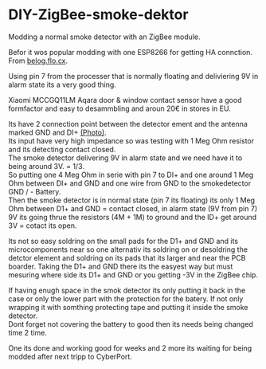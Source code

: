 # DIY-ZigBee-smoke-dektor
Modding a normal smoke detector with an ZigBee module.

Befor it wos popular modding with one ESP8266 for getting HA connction.  
From [belog.flo.cx](https://blog.flo.cx/2018/08/ikea-diy-smart-smoke-detector/).

Using pin 7 from the processer that is normally floating and deliviering 9V in alarm state its a very good thing.  

Xiaomi MCCGQ11LM Aqara door & window contact sensor have a good formfactor and easy to desammbling and aroun 20€ in stores in EU.  

Its have 2 connection point between the detector ement and the antenna marked GND and DI+ [(Photo)](https://fccid.io/2AKIT-MCCGQ11LM/Internal-Photos/Internal-Photos-3246095).  
Its input have very high impedance so was testing with 1 Meg Ohm resistor and its detecting contact closed.  
The smoke detector delivering 9V in alarm state and we need have it to being around 3V. = 1/3.  
So putting one 4 Meg Ohm in serie with pin 7 to DI+ and one around 1 Meg Ohm between DI+ and GND and one wire from GND to the smokedetector GND /  - Battery.  
Then the smoke detector is in normal state (pin 7 its floating) its only 1 Meg Ohm between D1+ and GND = contact closed, in alarm state (9V from pin 7) 9V its going thrue the resistors (4M + 1M) to ground and the ID+ get around 3V = cotact its open. 

Its not so easy soldring on the small pads for the D1+ and GND and its microcomponents near so one alternativ its soldring on or desoldring the detctor element and soldring on its pads that its larger and near the PCB boarder. Taking the D1+ and GND there its the easyest way but must mesuring where side its D1+ and GND or you getting -3V in the ZigBee chip.  

If  having enugh space in the smok detector its only putting it back in the case or only the lower part with the protection for the batery.
If not only wrapping it with somthing protecting tape and putting it inside the smoke detector.  
Dont forget not covering the battery to good then its needs being changed time 2 time.  

One its done and working good for weeks and 2 more its waiting for being modded after next tripp to CyberPort.
